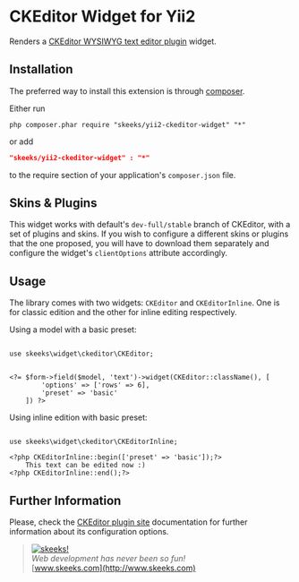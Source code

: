 CKEditor Widget for Yii2
========================

Renders a [CKEditor WYSIWYG text editor plugin](http://www.ckeditor.com) widget.

Installation
------------
The preferred way to install this extension is through [composer](http://getcomposer.org/download/).

Either run

```
php composer.phar require "skeeks/yii2-ckeditor-widget" "*"
```
or add

```json
"skeeks/yii2-ckeditor-widget" : "*"
```

to the require section of your application's `composer.json` file.

Skins & Plugins
---------------

This widget works with default's `dev-full/stable` branch of CKEditor, with a set of plugins and skins. If you wish to
configure a different skins or plugins that the one proposed, you will have to download them separately and configure
the widget's `clientOptions` attribute accordingly.


Usage
-----
The library comes with two widgets: `CKEditor` and `CKEditorInline`. One is for classic edition and the other for inline
editing respectively.

Using a model with a basic preset:

```

use skeeks\widget\ckeditor\CKEditor;


<?= $form->field($model, 'text')->widget(CKEditor::className(), [
		'options' => ['rows' => 6],
		'preset' => 'basic'
	]) ?>
```
Using inline edition with basic preset:

```

use skeeks\widget\ckeditor\CKEditorInline;

<?php CKEditorInline::begin(['preset' => 'basic']);?>
	This text can be edited now :)
<?php CKEditorInline::end();?>
```

Further Information
-------------------
Please, check the [CKEditor plugin site](http://www.ckeditor.com) documentation for further information about its configuration options.


> [![skeeks!](https://gravatar.com/userimage/74431132/13d04d83218593564422770b616e5622.jpg)](http://www.skeeks.com)  
<i>Web development has never been so fun!</i>  
[www.skeeks.com](http://www.skeeks.com)
